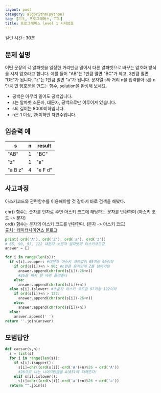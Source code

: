 ```yaml
---
layout: post
category: algorithm(python)
tag: [기초, 프로그래머스, TIL]
title: 프로그래머스 level 1 시저암호
---
```

걸린 시간 : 30분
## 문제 설명

어떤 문장의 각 알파벳을 일정한 거리만큼 밀어서 다른 알파벳으로 바꾸는 암호화 방식을 시저 암호라고 합니다. 예를 들어 "AB"는 1만큼 밀면 "BC"가 되고, 3만큼 밀면 "DE"가 됩니다. "z"는 1만큼 밀면 "a"가 됩니다. 문자열 s와 거리 n을 입력받아 s를 n만큼 민 암호문을 만드는 함수, solution을 완성해 보세요.

- 공백은 아무리 밀어도 공백입니다.  
- s는 알파벳 소문자, 대문자, 공백으로만 이루어져 있습니다.  
- s의 길이는 8000이하입니다.  
- n은 1 이상, 25이하인 자연수입니다.  

## 입출력 예

<table>
  <thead>
    <tr>
      <th>s</th>
      <th>n</th>
      <th>result</th>
    </tr>
  </thead>
  <tbody>
    <tr>
      <td>"AB"</td>
      <td>1</td>
      <td>"BC"</td>
    </tr>
    <tr>
      <td>"z"</td>
      <td>1</td>
      <td>"a"</td>
    </tr>
    <tr>
      <td>"a B z"</td>
      <td>4</td>
      <td>"e F d"</td>
    </tr>
  </tbody>
</table>

## 사고과정

아스키코드와 관련함수를 이용해야할 것 같아서 바로 검색을 해봤다.

chr() 함수는 숫자를 인자로 주면 아스키 코드에 해당하는 문자를 반환하며 (아스키 코드 -> 문자)  
ord() 함수는 문자의 아스키 코드를 반환한다. (문자 -> 아스키 코드)  
[출처 : 데이터사이언스 블로그](https://data-science-blog.tistory.com/1)

```python
print( ord('A'), ord('Z'), ord('a'), ord('z')) 
# 65, 90, 97, 122 대문자 소문자 알파벳의 아스키코드값
answer = []

for i in range(len(s)):
  if s[i].isupper: #대문자 아스키 코드값이 65이상 90이하
    if ord(s[i])+n > 90: #n만큼 움직인게 Z를 넘어가면
      answer.append(chr(ord(s[i])-26+n)) 
      #26을 빼서 한 바퀴 돌려준다
    else:
      answer.append(chr(ord(s[i])+n))
  else s[i].islower: #소문자 아스키 코드값 97이상 122이하
    if ord(s[i])+n > 122:
      answer.append(chr(ord(s[i])-26+n))
    else:
      answer.append(chr(ord(s[i])+n))
  else:
    answer.append(' ')
return ''.join(answer)
```
## 모범답안

```python
def caesar(s,n):
  s = list(s)
  for i in range(len(s)):
    if s[i].isupper():
      s[i]=chr((ord(s[i])-ord('A')+n)%26 + ord('A'))
      #26으로 나눈 나머지만큼을 A(65)에 더해준다!
    elif s[i].islower():
      s[i]=chr((ord(s[i])-ord('a')+n)%26 + ord('a'))
  return "".join(s)
```

